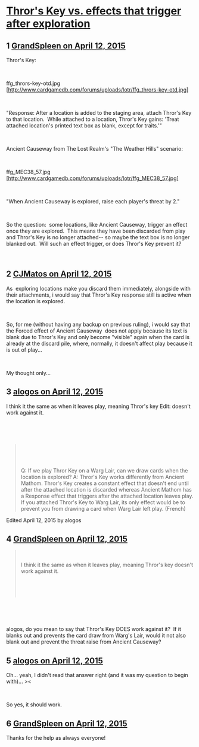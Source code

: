 # [Thror&#039;s Key vs. effects that trigger after exploration](https://community.fantasyflightgames.com/topic/165344-thrors-key-vs-effects-that-trigger-after-exploration/)

## 1 [GrandSpleen on April 12, 2015](https://community.fantasyflightgames.com/topic/165344-thrors-key-vs-effects-that-trigger-after-exploration/?do=findComment&comment=1559588)

Thror's Key:

 

ffg_thrors-key-otd.jpg [http://www.cardgamedb.com/forums/uploads/lotr/ffg_thrors-key-otd.jpg]

 

"Response: After a location is added to the staging area, attach Thror's Key to that location.  While attached to a location, Thror's Key gains: 'Treat attached location's printed text box as blank, except for traits.'"

 

Ancient Causeway from The Lost Realm's "The Weather Hills" scenario:

 

ffg_MEC38_57.jpg [http://www.cardgamedb.com/forums/uploads/lotr/ffg_MEC38_57.jpg]

 

"When Ancient Causeway is explored, raise each player's threat by 2."

 

So the question:  some locations, like Ancient Causeway, trigger an effect once they are explored.  This means they have been discarded from play and Thror's Key is no longer attached-- so maybe the text box is no longer blanked out.  Will such an effect trigger, or does Thror's Key prevent it?

 

## 2 [CJMatos on April 12, 2015](https://community.fantasyflightgames.com/topic/165344-thrors-key-vs-effects-that-trigger-after-exploration/?do=findComment&comment=1561870)

As  exploring locations make you discard them immediately, alongside with their attachments, i would say that Thror's Key response still is active when the location is explored.

 

So, for me (without having any backup on previous ruling), i would say that the Forced effect of Ancient Causeway  does not apply because its text is blank due to Thror's Key and only become "visible" again when the card is already at the discard pile, where, normally, it doesn't affect play because it is out of play...

 

My thought only...

## 3 [alogos on April 12, 2015](https://community.fantasyflightgames.com/topic/165344-thrors-key-vs-effects-that-trigger-after-exploration/?do=findComment&comment=1562023)

I think it the same as when it leaves play, meaning Thror's key Edit: doesn't work against it.

 

 

>  
> 
>  
> 
> Q: If we play Thror Key on a Warg Lair, can we draw cards when the location is explored?
> A: Thror's Key works differently from Ancient Mathom. Thror's Key creates a constant effect that doesn't end until after the attached location is discarded whereas Ancient Mathom has a Response effect that triggers after the attached location leaves play. If you attached Thror's Key to Warg Lair, its only effect would be to prevent you from drawing a card when Warg Lair left play.
> (French)

Edited April 12, 2015 by alogos

## 4 [GrandSpleen on April 12, 2015](https://community.fantasyflightgames.com/topic/165344-thrors-key-vs-effects-that-trigger-after-exploration/?do=findComment&comment=1562691)

>  
> 
> I think it the same as when it leaves play, meaning Thror's key doesn't work against it.
> 
>  
> 
>  

 

 

alogos, do you mean to say that Thror's Key DOES work against it?  If it blanks out and prevents the card draw from Warg's Lair, would it not also blank out and prevent the threat raise from Ancient Causeway?

## 5 [alogos on April 12, 2015](https://community.fantasyflightgames.com/topic/165344-thrors-key-vs-effects-that-trigger-after-exploration/?do=findComment&comment=1563433)

Oh... yeah, I didn't read that answer right (and it was my question to begin with)... ><

 

So yes, it should work.

## 6 [GrandSpleen on April 12, 2015](https://community.fantasyflightgames.com/topic/165344-thrors-key-vs-effects-that-trigger-after-exploration/?do=findComment&comment=1563504)

Thanks for the help as always everyone!


